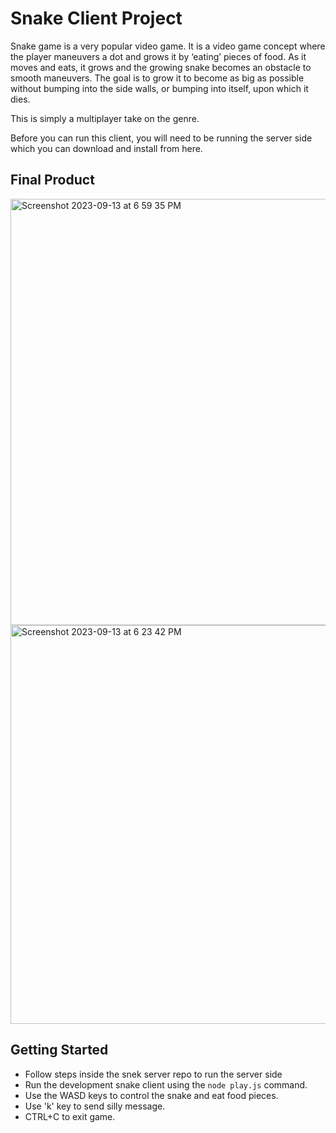 # Snake Client Project

Snake game is a very popular video game. It is a video game concept where the player maneuvers a dot and grows it by ‘eating’ pieces of food. As it moves and eats, it grows and the growing snake becomes an obstacle to smooth maneuvers. The goal is to grow it to become as big as possible without bumping into the side walls, or bumping into itself, upon which it dies.

This is simply a multiplayer take on the genre.

Before you can run this client, you will need to be running the server side which you can download and install from here. 

## Final Product
<img width="682" alt="Screenshot 2023-09-13 at 6 59 35 PM" src="https://github.com/emmap88/snake-client/assets/35646411/9d850251-a67b-4eaa-ba3e-39ee8a0fb1e0">
<img width="638" alt="Screenshot 2023-09-13 at 6 23 42 PM" src="https://github.com/emmap88/snake-client/assets/35646411/5c6b7911-f5da-4ec3-8c8b-9f034c6bc96d">

## Getting Started

- Follow steps inside the snek server repo to run the server side
- Run the development snake client using the `node play.js` command.
- Use the WASD keys to control the snake and eat food pieces.
- Use 'k' key to send silly message.
- CTRL+C to exit game.

